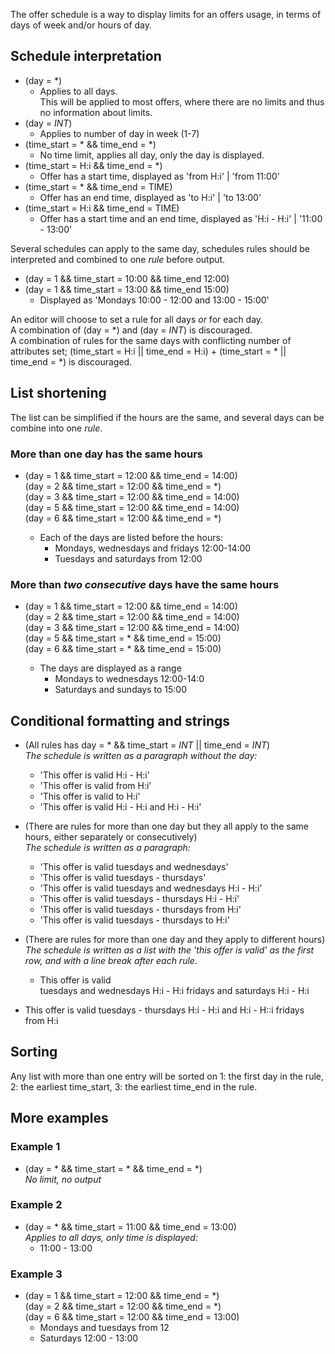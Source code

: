 The offer schedule is a way to display limits for an offers usage, in terms of days of week and/or hours of day.

## Schedule interpretation
* (day = *) 
  * Applies to all days.   
This will be applied to most offers, where there are no limits and thus no information about limits.
* (day = _INT_) 
  * Applies to number of day in week (1-7)
* (time_start = * && time_end = *)
  * No time limit, applies all day, only the day is displayed.
* (time_start = H:i && time_end = *) 
  * Offer has a start time, displayed as 'from H:i' | 'from 11:00'
* (time_start = * && time_end = TIME)
  * Offer has an end time, displayed as 'to H:i' | 'to 13:00'
* (time_start = H:i && time_end = TIME)
  * Offer has a start time and an end time, displayed as 'H:i - H:i' | '11:00 - 13:00' 

Several schedules can apply to the same day, schedules rules should be interpreted and combined to one _rule_ before output.
* (day = 1 && time_start = 10:00 && time_end 12:00)
* (day = 1 && time_start = 13:00 && time_end 15:00)
  * Displayed as 'Mondays 10:00 - 12:00 and 13:00 - 15:00'

An editor will choose to set a rule for all days _or_ for each day.  
A combination of (day = *) and (day = _INT_) is discouraged.    
A combination of rules for the same days with conflicting number of attributes set; (time_start = H:i || time_end = H:i) + (time_start = * || time_end = *) is discouraged.

## List shortening
The list can be simplified if the hours are the same, and several days can be combine into one _rule_.

### More than one day has the same hours
* (day = 1 && time_start = 12:00 && time_end = 14:00)  
  (day = 2 && time_start = 12:00 && time_end = *)  
  (day = 3 && time_start = 12:00 && time_end = 14:00)  
  (day = 5 && time_start = 12:00 && time_end = 14:00)  
  (day = 6 && time_start = 12:00 && time_end = *)  

  * Each of the days are listed before the hours:
    * Mondays, wednesdays and fridays 12:00-14:00
    * Tuesdays and saturdays from 12:00

### More than _two consecutive_ days have the same hours
* (day = 1 && time_start = 12:00 && time_end = 14:00)  
  (day = 2 && time_start = 12:00 && time_end = 14:00)  
  (day = 3 && time_start = 12:00 && time_end = 14:00)  
  (day = 5 && time_start = * && time_end = 15:00)  
  (day = 6 && time_start = * && time_end = 15:00)   

  * The days are displayed as a range
    * Mondays to wednesdays 12:00-14:0  
    * Saturdays and sundays to 15:00

## Conditional formatting and strings
* (All rules has day = * && time_start = _INT_ || time_end = _INT_)  
_The schedule is written as a paragraph without the day:_
  * 'This offer is valid H:i - H:i'
  * 'This offer is valid from H:i'  
  * 'This offer is valid to H:i'  
  * 'This offer is valid H:i - H:i and H:i - H:i'  

* (There are rules for more than one day but they all apply to the same hours, either separately or consecutively)  
_The schedule is written as a paragraph:_ 
  * 'This offer is valid tuesdays and wednesdays'
  * 'This offer is valid tuesdays - thursdays'
  * 'This offer is valid tuesdays and wednesdays H:i - H:i'
  * 'This offer is valid tuesdays - thursdays H:i - H:i'
  * 'This offer is valid tuesdays - thursdays from H:i'
  * 'This offer is valid tuesdays - thursdays to H:i'

* (There are rules for more than one day and they apply to different hours)  
_The schedule is written as a list with the 'this offer is valid' as the first row, and with a line break after each rule._
  * This offer is valid  
tuesdays and wednesdays H:i - H:i
fridays and saturdays H:i - H:i 
* This offer is valid 
tuesdays - thursdays H:i - H:i and H:i - H::i
fridays from H:i 

## Sorting
Any list with more than one entry will be sorted on 1: the first day in the rule, 2: the earliest time_start, 3: the earliest time_end in the rule.

## More examples

### Example 1
* (day = * && time_start = * && time_end = *)  
_No limit, no output_

### Example 2
* (day = * && time_start = 11:00 && time_end = 13:00)  
_Applies to all days, only time is displayed:_  
  * 11:00 - 13:00

### Example 3
* (day = 1 && time_start = 12:00 && time_end = *)  
  (day = 2 && time_start = 12:00 && time_end = *)  
  (day = 6 && time_start = 12:00 && time_end = 13:00)
  * Mondays and tuesdays from 12  
  * Saturdays 12:00 - 13:00





